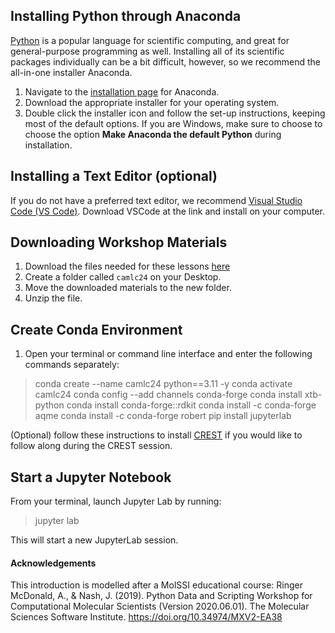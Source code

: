 ## Installing Python through Anaconda
[Python](https://python.org/) is a popular language for scientific computing, and great for general-purpose programming as well. Installing all of its scientific packages individually can be a bit difficult, however, so we recommend the all-in-one installer Anaconda.

1. Navigate to the [installation page](https://docs.anaconda.com/free/anaconda/install/) for Anaconda.
2. Download the appropriate installer for your operating system.
3. Double click the installer icon and follow the set-up instructions, keeping most of the default options. If you are Windows, make sure to choose to choose the option **Make Anaconda the default Python** during installation.

## Installing a Text Editor (optional)

If you do not have a preferred text editor, we recommend [Visual Studio Code (VS Code)](https://code.visualstudio.com/download). Download VSCode at the link and install on your computer.

## Downloading Workshop Materials
1. Download the files needed for these lessons [here](./content/content.zip)
2. Create a folder called `camlc24` on your Desktop.
3. Move the downloaded materials to the new folder.
4. Unzip the file.

## Create Conda Environment
1. Open your terminal or command line interface and enter the following commands separately:

> conda create --name camlc24 python==3.11 -y
> conda activate camlc24
> conda config --add channels conda-forge
> conda install xtb-python
> conda install conda-forge::rdkit
> conda install -c conda-forge aqme
> conda install -c conda-forge robert
> pip install jupyterlab

(Optional) follow these instructions to install [CREST](https://crest-lab.github.io/crest-docs/page/installation/install_basic.html) if you would like to follow along during the CREST session. 

## Start a Jupyter Notebook
From your terminal, launch Jupyter Lab by running:
> jupyter lab

This will start a new JupyterLab session.

#### Acknowledgements
This introduction is modelled after a MolSSI educational course: Ringer McDonald, A., & Nash, J. (2019). Python Data and Scripting Workshop for Computational Molecular Scientists (Version 2020.06.01). 
The Molecular Sciences Software Institute. https://doi.org/10.34974/MXV2-EA38
